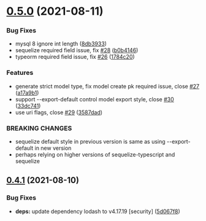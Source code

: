 # [0.5.0](https://github.com/zcong1993/auto-sequelize-typescript/compare/v0.4.1...v0.5.0) (2021-08-11)

### Bug Fixes

- mysql 8 ignore int length ([8db3933](https://github.com/zcong1993/auto-sequelize-typescript/commit/8db3933b07a81a93bf61de459726be748869468c))
- sequelize required field issue, fix [#28](https://github.com/zcong1993/auto-sequelize-typescript/issues/28) ([b0b4146](https://github.com/zcong1993/auto-sequelize-typescript/commit/b0b4146186f325a2be6cf67b624b4e9e57349ebc))
- typeorm required field issue, fix [#26](https://github.com/zcong1993/auto-sequelize-typescript/issues/26) ([1784c20](https://github.com/zcong1993/auto-sequelize-typescript/commit/1784c20623606120108afdd4e5762a25f87f9309))

### Features

- generate strict model type, fix model create pk required issue, close [#27](https://github.com/zcong1993/auto-sequelize-typescript/issues/27) ([a17a9b1](https://github.com/zcong1993/auto-sequelize-typescript/commit/a17a9b10f487b869d05b4e541e4affdde0adf6dc))
- support --export-default control model export style, close [#30](https://github.com/zcong1993/auto-sequelize-typescript/issues/30) ([33dc741](https://github.com/zcong1993/auto-sequelize-typescript/commit/33dc741411e9fa7cf13a5021eb3e67905f8afdc9))
- use uri flags, close [#29](https://github.com/zcong1993/auto-sequelize-typescript/issues/29) ([3587dad](https://github.com/zcong1993/auto-sequelize-typescript/commit/3587dad67e3a9254c0b7353724411aec0115e2dc))

### BREAKING CHANGES

- sequelize default style in previous version is same as using --export-default in new version
- perhaps relying on higher versions of sequelize-typescript and sequelize

## [0.4.1](https://github.com/zcong1993/auto-sequelize-typescript/compare/v0.4.0...v0.4.1) (2021-08-10)

### Bug Fixes

- **deps:** update dependency lodash to v4.17.19 [security] ([5d067f8](https://github.com/zcong1993/auto-sequelize-typescript/commit/5d067f8242ce194bd349f85cbd60dc91ad807489))
